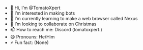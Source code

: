 - 👋 Hi, I’m @TomatoXpert
- 👀 I’m interested in making bots
- 🌱 I’m currently learning to make a web browser called Nexus
- 💞️ I’m looking to collaborate on Christmas
- 📫 How to reach me: Discord (tomatoxpert.)
- 😄 Pronouns: He/Him
- ⚡ Fun fact: (None)

<!---
TomatoXpert/TomatoXpert is a ✨ special ✨ repository because its `README.md` (this file) appears on your GitHub profile.
You can click the Preview link to take a look at your changes.
--->
